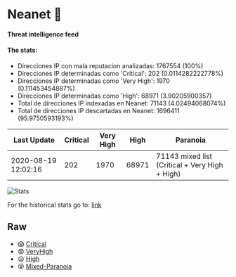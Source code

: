 # Neanet :hocho:
#### Threat intelligence feed
#### The stats:

- Direcciones IP con mala reputacion analizadas: 1767554 (100%)
- Direcciones IP determinadas como 'Critical':  202 (0.0114282222778%)
- Direcciones IP determinadas como 'Very High':  1970 (0.111453454887%)
- Direcciones IP determinadas como 'High':  68971 (3.90205900357)
- Total de direcciones IP indexadas en Neanet:  71143 (4.02494068074%)
- Total de direcciones IP descartadas en Neanet:  1696411 (95.9750593193%)

| Last Update | Critical | Very High | High | Paranoia |
| --- | --- | --- | --- | --- |
| 2020-08-19 12:02:16 | 202 | 1970 | 68971 | 71143 mixed list (Critical + Very High + High)|

![Stats](https://docs.google.com/spreadsheets/d/e/2PACX-1vSnaNMIXVabIpDJjufMlzH7poXnshF3mgd8Is1g9ytUEzVsP5my4Trn8f-xkoLLQ38xpL3HtmUexLo6/pubchart?oid=501124687&format=image)

For the historical stats go to: [link](/stats.csv)
## Raw
- :scream: [Critical](https://raw.githubusercontent.com/JavaGarcia/Neanet/master/blacklists/neanet_critical.txt)
- :fearful: [VeryHigh](https://raw.githubusercontent.com/JavaGarcia/Neanet/master/blacklists/neanet_veryHigh.txtt)
- :frowning: [High](https://raw.githubusercontent.com/JavaGarcia/Neanet/master/blacklists/neanet_high.txt)
- :dizzy_face: [Mixed-Paranoia](https://raw.githubusercontent.com/JavaGarcia/Neanet/master/blacklists/neanet_all.txt)






































































































































































































































































































